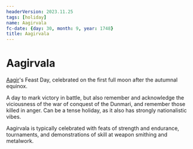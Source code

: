 ```yaml
---
headerVersion: 2023.11.25
tags: [holiday]
name: Aagirvala
fc-date: {day: 30, month: 9, year: 1748}
title: Aagirvala
---
```

# Aagirvala

[Aagir](<../../../cosmology/gods/incorporeal-gods/dunmari-pantheon/aagir.md>)'s Feast Day, celebrated on the first full moon after the autumnal equinox. 

A day to mark victory in battle, but also remember and acknowledge the viciousness of the war of conquest of the Dunmari, and remember those killed in anger. Can be a tense holiday, as it also has strongly nationalistic vibes. 

Aagirvala is typically celebrated with feats of strength and endurance, tournaments, and demonstrations of skill at weapon smithing and metalwork. 